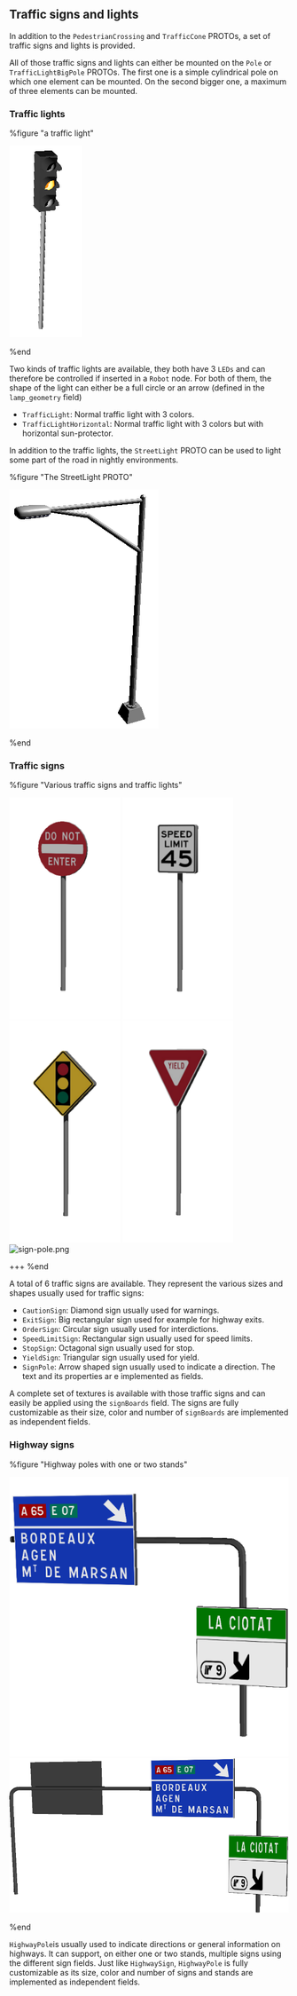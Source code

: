 ## Traffic signs and lights

In addition to the `PedestrianCrossing` and `TrafficCone` PROTOs, a set of
traffic signs and lights is provided.

All of those traffic signs and lights can either be mounted on the `Pole` or
`TrafficLightBigPole` PROTOs. The first one is a simple cylindrical pole on
which one element can be mounted. On the second bigger one, a maximum of three
elements can be mounted.

### Traffic lights

%figure "a traffic light"

![traffic_light.png](images/traffic_light.png)

%end

Two kinds of traffic lights are available, they both have 3 `LEDs` and can
therefore be controlled if inserted in a `Robot` node. For both of them, the
shape of the light can either be a full circle or an arrow (defined in the
`lamp_geometry` field)

- `TrafficLight`: Normal traffic light with 3 colors.
- `TrafficLightHorizontal`: Normal traffic light with 3 colors but with horizontal
sun-protector.

In addition to the traffic lights, the `StreetLight` PROTO can be used to light
some part of the road in nightly environments.

%figure "The StreetLight PROTO"

![street_light.png](images/street_light.png)

%end

### Traffic signs

%figure "Various traffic signs and traffic lights"

![order_sign.png](images/order_sign.png)
![speed_sign.png](images/speed_sign.png)
![caution_sign.png](images/caution_sign.png)
![yield_sign.png](images/yield_sign.png)
![sign-pole.png](images/sign-pole.png)

+++
%end

A total of 6 traffic signs are available. They represent the various sizes and
shapes usually used for traffic signs:

- `CautionSign`: Diamond sign usually used for warnings.
- `ExitSign`: Big rectangular sign used for example for highway exits.
- `OrderSign`: Circular sign usually used for interdictions.
- `SpeedLimitSign`: Rectangular sign usually used for speed limits.
- `StopSign`: Octagonal sign usually used for stop.
- `YieldSign`: Triangular sign usually used for yield.
- `SignPole`: Arrow shaped sign usually used to indicate a direction. The text and its properties ar e implemented as fields.

A complete set of textures is available with those traffic signs and can easily
be applied using the `signBoards` field. The signs are fully customizable as their
size, color and number of `signBoards` are implemented as independent fields.

### Highway signs

%figure "Highway poles with one or two stands"

![HighwayPole1.png](images/HighwayPole1.png)
![HighwayPole2.png](images/HighwayPole2.png)

%end

`HighwayPole`is usually used to indicate directions or general information on highways.
It can support, on either one or two stands, multiple signs using the different sign fields.
Just like `HighwaySign`, `HighwayPole` is fully customizable as its size,
color and number of signs and stands are implemented as independent fields.

